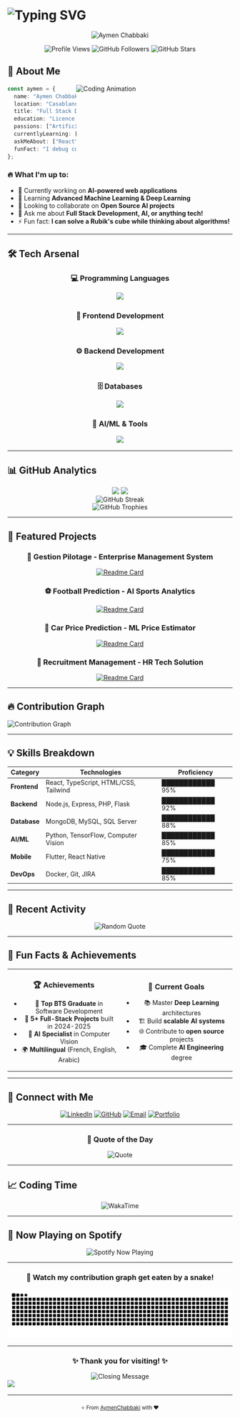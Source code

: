 # <img src="https://readme-typing-svg.demolab.com?font=Fira+Code&amp;size=30&amp;duration=3000&amp;pause=1000&amp;color=00D4FF&amp;width=435&amp;lines=Hi+%F0%9F%91%8B%2C+I'm+Aymen;Full+Stack+Developer;AI+%26+ML+Enthusiast;Problem+Solver" alt="Typing SVG" />

<div align="center">
  <img src="https://capsule-render.vercel.app/api?type=waving&color=gradient&customColorList=0,2,2,5,30&height=200&section=header&text=Aymen%20Chabbaki&fontSize=60&fontAlignY=35&desc=Building%20the%20Future%20with%20Code%20%26%20AI&descAlignY=55&descAlign=center&animation=twinkling" alt="Aymen Chabbaki" />
</div>

<p align="center">
  <img src="https://komarev.com/ghpvc/?username=AymanChabbaki&amp;color=00D4FF&amp;style=for-the-badge&amp;label=PROFILE+VIEWS" alt="Profile Views" />
  <img src="https://img.shields.io/github/followers/AymanChabbaki?color=00D4FF&amp;style=for-the-badge&amp;logo=github&amp;label=FOLLOWERS" alt="GitHub Followers" />
  <img src="https://img.shields.io/github/stars/AymanChabbaki?color=00D4FF&amp;style=for-the-badge&amp;logo=github&amp;label=STARS" alt="GitHub Stars" />
</p>

## 🚀 About Me

<img align="right" width="350" src="https://raw.githubusercontent.com/Tarikul-Islam-Anik/Animated-Fluent-Emojis/master/Emojis/People%20with%20professions/Man%20Technologist%20Medium%20Skin%20Tone.png" alt="Coding Animation" />

```typescript
const aymen = {
  name: "Aymen Chabbaki",
  location: "Casablanca, Morocco 🇲🇦",
  title: "Full Stack Developer & Future AI Engineer",
  education: "Licence d'Excellence in AI @ Hassan II University",
  passions: ["Artificial Intelligence", "Full Stack Development", "Innovation"],
  currentlyLearning: ["Deep Learning", "Computer Vision", "Advanced React Patterns"],
  askMeAbout: ["React", "Node.js", "Python", "AI/ML", "System Design"],
  funFact: "I debug code with the same passion I have for creating it! 🐛➡️✨"
};
```

### 🔥 What I'm up to:
- 🔭 Currently working on **AI-powered web applications**
- 🌱 Learning **Advanced Machine Learning & Deep Learning**
- 👯 Looking to collaborate on **Open Source AI projects**
- 💬 Ask me about **Full Stack Development, AI, or anything tech!**
- ⚡ Fun fact: **I can solve a Rubik's cube while thinking about algorithms!**

---

## 🛠️ Tech Arsenal

<div align="center">

### 💻 Programming Languages
<img src="https://skillicons.dev/icons?i=js,ts,python,java,php,c&amp;theme=dark" />

### 🎨 Frontend Development
<img src="https://skillicons.dev/icons?i=react,html,css,tailwind,flutter&amp;theme=dark" />

### ⚙️ Backend Development
<img src="https://skillicons.dev/icons?i=nodejs,express,flask,laravel&amp;theme=dark" />

### 🗄️ Databases
<img src="https://skillicons.dev/icons?i=mongodb,mysql,postgresql&amp;theme=dark" />

### 🤖 AI/ML & Tools
<img src="https://skillicons.dev/icons?i=tensorflow,opencv,git,docker,vscode&amp;theme=dark" />

</div>

---

## 📊 GitHub Analytics

<div align="center">
  <img height="180em" src="https://github-readme-stats-sigma-five.vercel.app/api?username=AymanChabbaki&amp;show_icons=true&amp;theme=radical&amp;include_all_commits=true&amp;count_private=true&amp;hide_border=true&amp;bg_color=0d1117&amp;title_color=00D4FF&amp;icon_color=00D4FF&amp;text_color=c9d1d9"/>
  <img height="180em" src="https://github-readme-stats-sigma-five.vercel.app/api/top-langs/?username=AymanChabbaki&amp;layout=compact&amp;langs_count=8&amp;theme=radical&amp;hide_border=true&amp;bg_color=0d1117&amp;title_color=00D4FF&amp;text_color=c9d1d9"/>
</div>

<div align="center">
  <img src="https://github-readme-streak-stats.herokuapp.com/?user=AymanChabbaki&amp;theme=radical&amp;hide_border=true&amp;background=0d1117&amp;stroke=00D4FF&amp;ring=00D4FF&amp;fire=00D4FF&amp;currStreakLabel=00D4FF" alt="GitHub Streak" />
</div>

<div align="center">
  <img src="https://github-profile-trophy.vercel.app/?username=AymanChabbaki&amp;theme=radical&amp;no-frame=true&amp;row=1&amp;column=7&amp;margin-h=15&amp;margin-w=5" alt="GitHub Trophies" />
</div>

---

## 🎯 Featured Projects

<div align="center">

### 🏢 Gestion Pilotage - Enterprise Management System
[![Readme Card](https://github-readme-stats.vercel.app/api/pin/?username=AymanChabbaki&amp;repo=gestion_pilotage&amp;theme=radical&amp;hide_border=true&amp;bg_color=0d1117&amp;title_color=00D4FF&amp;text_color=c9d1d9)](https://github.com/AymanChabbaki/gestion_pilotage)

### ⚽ Football Prediction - AI Sports Analytics
[![Readme Card](https://github-readme-stats.vercel.app/api/pin/?username=AymanChabbaki&amp;repo=PredictionFootBalll&amp;theme=radical&amp;hide_border=true&amp;bg_color=0d1117&amp;title_color=00D4FF&amp;text_color=c9d1d9)](https://github.com/AymanChabbaki/PredictionFootBalll)

### 🚗 Car Price Prediction - ML Price Estimator
[![Readme Card](https://github-readme-stats.vercel.app/api/pin/?username=AymanChabbaki&amp;repo=PFM&amp;theme=radical&amp;hide_border=true&amp;bg_color=0d1117&amp;title_color=00D4FF&amp;text_color=c9d1d9)](https://github.com/AymanChabbaki/PFM)

### 👥 Recruitment Management - HR Tech Solution
[![Readme Card](https://github-readme-stats.vercel.app/api/pin/?username=AymanChabbaki&amp;repo=Gestion_Recrutement&amp;theme=radical&amp;hide_border=true&amp;bg_color=0d1117&amp;title_color=00D4FF&amp;text_color=c9d1d9)](https://github.com/AymanChabbaki/Gestion_Recrutement)

</div>

---

## 🔥 Contribution Graph

<img src="https://github-readme-activity-graph.vercel.app/graph?username=AymanChabbaki&amp;custom_title=Aymen's%20Activity%20Graph&amp;bg_color=0d1117&amp;color=00D4FF&amp;line=00D4FF&amp;point=ffffff&amp;area=true&amp;hide_border=true" alt="Contribution Graph" />

---

## 💡 Skills Breakdown

<div align="center">
  
| Category | Technologies | Proficiency |
|----------|-------------|-------------|
| **Frontend** | React, TypeScript, HTML/CSS, Tailwind | ████████████ 95% |
| **Backend** | Node.js, Express, PHP, Flask | ████████████ 92% |
| **Database** | MongoDB, MySQL, SQL Server | ████████████ 88% |
| **AI/ML** | Python, TensorFlow, Computer Vision | ████████████ 85% |
| **Mobile** | Flutter, React Native | ████████████ 75% |
| **DevOps** | Docker, Git, JIRA | ████████████ 85% |

</div>

---

## 🎨 Recent Activity

<!--START_SECTION:activity-->
<!--END_SECTION:activity-->

<div align="center">
  <img src="https://quotes-github-readme.vercel.app/api?type=horizontal&theme=radical&quote=Code%20is%20like%20humor.%20When%20you%20have%20to%20explain%20it,%20it's%20bad.&author=Cory%20House" alt="Random Quote" />
</div>

---

## 🌟 Fun Facts & Achievements

<table align="center">
<tr>
<td align="center" width="50%">

### 🏆 Achievements
- 🥇 **Top BTS Graduate** in Software Development
- 🚀 **5+ Full-Stack Projects** built in 2024-2025
- 🤖 **AI Specialist** in Computer Vision
- 🌍 **Multilingual** (French, English, Arabic)

</td>
<td align="center" width="50%">

### 🎯 Current Goals
- 📚 Master **Deep Learning** architectures
- 🏗️ Build **scalable AI systems**
- 🌐 Contribute to **open source** projects
- 🎓 Complete **AI Engineering** degree

</td>
</tr>
</table>

---

## 🤝 Connect with Me

<div align="center">
  
[![LinkedIn](https://img.shields.io/badge/LinkedIn-0077B5?style=for-the-badge&logo=linkedin&logoColor=white)](https://www.linkedin.com/in/ayman-chabbaki-b4093829b/)
[![GitHub](https://img.shields.io/badge/GitHub-100000?style=for-the-badge&logo=github&logoColor=white)](https://github.com/AymanChabbaki)
[![Email](https://img.shields.io/badge/Email-D14836?style=for-the-badge&logo=gmail&logoColor=white)](mailto:aymanchabbaki09@gmail.com)
[![Portfolio](https://img.shields.io/badge/Portfolio-255E63?style=for-the-badge&logo=About.me&logoColor=white)](https://www.devhermanos.me)

</div>

---

<div align="center">
  
### 💭 Quote of the Day
  
<img src="https://quotes-github-readme.vercel.app/api?type=vertical&amp;theme=radical" alt="Quote" />

</div>

---

## 📈 Coding Time

<div align="center">
  <img src="https://wakatime.com/badge/user/ee7c49ba-e9dc-4fd0-8030-9efa7726b75e.svg" alt="WakaTime" />
</div>

---

## 🎵 Now Playing on Spotify

<div align="center">
  <img src="https://spotify-github-profile.kittinanx.com/api/view.svg?uid=fcpknh60voxdyum9tknp750j5&cover_image=true&theme=apple&show_offline=true&background_color=121212&interchange=true&mode=light)" alt="Spotify Now Playing" />
</div>

---

<div align="center">
  
### 🐍 Watch my contribution graph get eaten by a snake!

<img src="https://raw.githubusercontent.com/AymanChabbaki/AymanChabbaki/output/github-snake.svg" alt="Snake Animation" />

</div>

---

<div align="center">
  
### ✨ Thank you for visiting! ✨

<img src="https://readme-typing-svg.demolab.com?font=Fira+Code&amp;size=20&amp;duration=3000&amp;pause=1000&amp;color=00D4FF&amp;center=true&amp;width=800&amp;lines=Thanks+for+checking+out+my+profile!;Let's+build+something+amazing+together!;Feel+free+to+reach+out+for+collaborations!;Happy+Coding!+%F0%9F%9A%80" alt="Closing Message" />

</div>

<img src="https://capsule-render.vercel.app/api?type=waving&amp;color=gradient&amp;customColorList=0,2,2,5,30&amp;height=120&amp;section=footer&amp;animation=twinkling" />

---

<div align="center">
  <sub>⭐ From <a href="https://github.com/AymanChabbaki">AymenChabbaki</a> with ❤️</sub>
</div>

